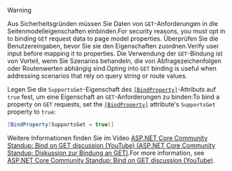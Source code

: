 > [!WARNING]
> <span data-ttu-id="7f414-101">Aus Sicherheitsgründen müssen Sie Daten von `GET`-Anforderungen in die Seitenmodelleigenschaften einbinden.</span><span class="sxs-lookup"><span data-stu-id="7f414-101">For security reasons, you must opt in to binding `GET` request data to page model properties.</span></span> <span data-ttu-id="7f414-102">Überprüfen Sie die Benutzereingaben, bevor Sie sie den Eigenschaften zuordnen.</span><span class="sxs-lookup"><span data-stu-id="7f414-102">Verify user input before mapping it to properties.</span></span> <span data-ttu-id="7f414-103">Die Verwendung der `GET`-Bindung ist von Vorteil, wenn Sie Szenarios behandeln, die von Abfragezeichenfolgen oder Routenwerten abhängig sind.</span><span class="sxs-lookup"><span data-stu-id="7f414-103">Opting into `GET` binding is useful when addressing scenarios that rely on query string or route values.</span></span>
>
> <span data-ttu-id="7f414-104">Legen Sie die `SupportsGet`-Eigenschaft des [`[BindProperty]`](xref:Microsoft.AspNetCore.Mvc.BindPropertyAttribute)-Attributs auf `true` fest, um eine Eigenschaft an `GET`-Anforderungen zu binden:</span><span class="sxs-lookup"><span data-stu-id="7f414-104">To bind a property on `GET` requests, set the [`[BindProperty]`](xref:Microsoft.AspNetCore.Mvc.BindPropertyAttribute) attribute's `SupportsGet` property to `true`:</span></span>
>
> ```csharp
> [BindProperty(SupportsGet = true)]
> ```
>
> <span data-ttu-id="7f414-105">Weitere Informationen finden Sie im Video [ASP.NET Core Community Standup: Bind on GET discussion (YouTube) (ASP.NET Core Community Standup: Diskussion zur Bindung an GET)](https://www.youtube.com/watch?v=p7iHB9V-KVU&feature=youtu.be&t=54m27s).</span><span class="sxs-lookup"><span data-stu-id="7f414-105">For more information, see [ASP.NET Core Community Standup: Bind on GET discussion (YouTube)](https://www.youtube.com/watch?v=p7iHB9V-KVU&feature=youtu.be&t=54m27s).</span></span>
